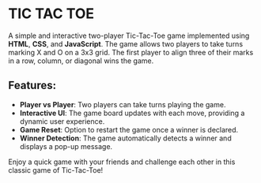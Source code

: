 # TIC TAC TOE

A simple and interactive two-player Tic-Tac-Toe game implemented using **HTML**, **CSS**, and **JavaScript**. The game allows two players to take turns marking X and O on a 3x3 grid. The first player to align three of their marks in a row, column, or diagonal wins the game.

## Features:
- **Player vs Player**: Two players can take turns playing the game.
- **Interactive UI**: The game board updates with each move, providing a dynamic user experience.
- **Game Reset**: Option to restart the game once a winner is declared.
- **Winner Detection**: The game automatically detects a winner and displays a pop-up message.

Enjoy a quick game with your friends and challenge each other in this classic game of Tic-Tac-Toe!
